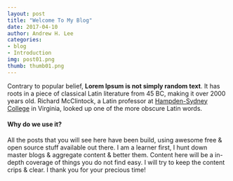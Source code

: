 ```yaml
---
layout: post
title: "Welcome To My Blog"
date: 2017-04-10
author: Andrew H. Lee
categories:
- blog
- Introduction
img: post01.png
thumb: thumb01.png
---
```


Contrary to popular belief, <b>Lorem Ipsum is not simply random text</b>. It has roots in a piece of classical Latin literature from 45 BC, making it over 2000 years old. Richard McClintock, a Latin professor at [Hampden-Sydney College][hampden] in Virginia, looked up one of the more obscure Latin words.

#### Why do we use it?
All the posts that you will see here have been build, using awesome free & open source stuff available out there. I am a learner first, I hunt down master blogs & aggregate content & better them. Content here will be a in-depth coverage of things you do not find easy. I will try to keep the content crips & clear. I thank you for your precious time!

[hampden]: https://github.com/jekyll/jekyll
